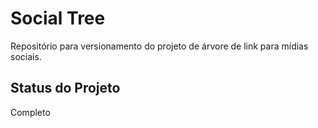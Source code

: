 # Social Tree
Repositório para versionamento do projeto de árvore de link para mídias sociais.

## Status do Projeto
Completo
